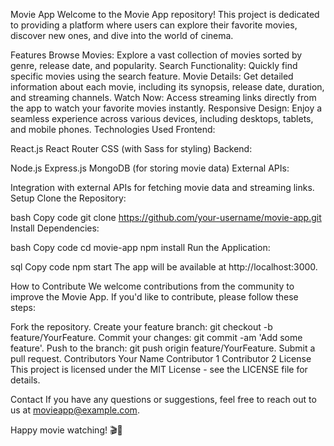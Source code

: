 
Movie App
Welcome to the Movie App repository! This project is dedicated to providing a platform where users can explore their favorite movies, discover new ones, and dive into the world of cinema.

Features
Browse Movies: Explore a vast collection of movies sorted by genre, release date, and popularity.
Search Functionality: Quickly find specific movies using the search feature.
Movie Details: Get detailed information about each movie, including its synopsis, release date, duration, and streaming channels.
Watch Now: Access streaming links directly from the app to watch your favorite movies instantly.
Responsive Design: Enjoy a seamless experience across various devices, including desktops, tablets, and mobile phones.
Technologies Used
Frontend:

React.js
React Router
CSS (with Sass for styling)
Backend:

Node.js
Express.js
MongoDB (for storing movie data)
External APIs:

Integration with external APIs for fetching movie data and streaming links.
Setup
Clone the Repository:

bash
Copy code
git clone https://github.com/your-username/movie-app.git
Install Dependencies:

bash
Copy code
cd movie-app
npm install
Run the Application:

sql
Copy code
npm start
The app will be available at http://localhost:3000.

How to Contribute
We welcome contributions from the community to improve the Movie App. If you'd like to contribute, please follow these steps:

Fork the repository.
Create your feature branch: git checkout -b feature/YourFeature.
Commit your changes: git commit -am 'Add some feature'.
Push to the branch: git push origin feature/YourFeature.
Submit a pull request.
Contributors
Your Name
Contributor 1
Contributor 2
License
This project is licensed under the MIT License - see the LICENSE file for details.

Contact
If you have any questions or suggestions, feel free to reach out to us at movieapp@example.com.

Happy movie watching! 🎬🍿
